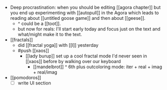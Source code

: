 - Deep procrastination: when you should be editing [[agora chapter]] but you end up experimenting with [[autopull]] in the Agora which leads to reading about [[untitled goose game]] and then about [[geese]].
  - ^ could be a [[toot]].
  - but now for reals: I'll start early today and focus just on the text and what/might make it to the text.
- [[fractals]]
  - did [[fractal yoga]] with [[l]] yesterday
  - #push [[xaos]]
    - [[lady burup]] set up a cool fractal mode I'd never seen in [[xaos]] before by walking over our keyboard
      - [[mandelbrot]] ^ 6th plus outcoloring mode: iter + real + imag + real/imag
- [[pomodoros]]
  - [ ] write UI section
